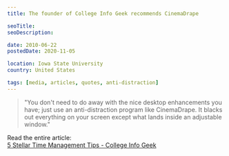```yaml
---
title: The founder of College Info Geek recommends CinemaDrape

seoTitle:
seoDescription:

date: 2010-06-22
postedDate: 2020-11-05

location: Iowa State University
country: United States

tags: [media, articles, quotes, anti-distraction]
---
```


> "You don't need to do away with the nice desktop enhancements you have; just use an anti-distraction program like CinemaDrape. It blacks out everything on your screen except what lands inside an adjustable window."

Read the entire article:  
[5 Stellar Time Management Tips - College Info Geek](https://web.archive.org/web/20160928091128/http://collegeinfogeek.com/5-time-management-tips/)

<!--more-->

